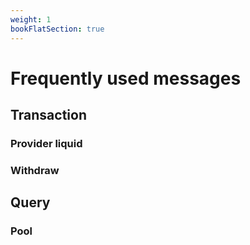 ```yaml
---
weight: 1
bookFlatSection: true
---
```


# Frequently used messages

## Transaction

### Provider liquid

### Withdraw

## Query

### Pool